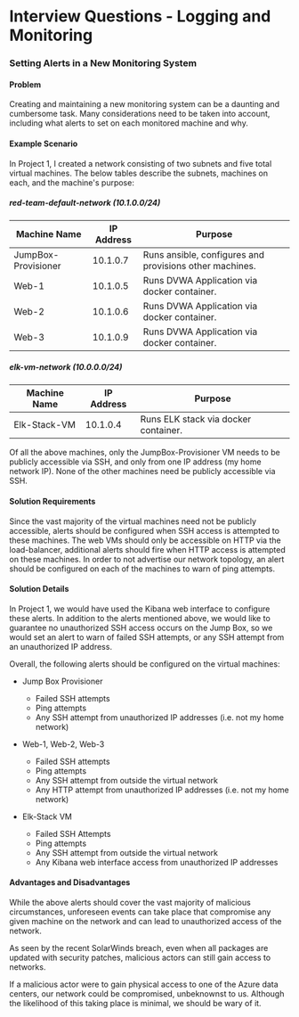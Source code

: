 # Interview Questions - Logging and Monitoring

### Setting Alerts in a New Monitoring System

#### Problem

Creating and maintaining a new monitoring system can be a daunting and
cumbersome task. Many considerations need to be taken into account, including
what alerts to set on each monitored machine and why.

#### Example Scenario

In Project 1, I created a network consisting of two subnets and five total
virtual machines. The below tables describe the subnets, machines on each, and
the machine's purpose:

##### red-team-default-network (10.1.0.0/24)

| Machine Name        | IP Address | Purpose                                                |
| ------------------- | ---------- | ------------------------------------------------------ |
| JumpBox-Provisioner | 10.1.0.7   | Runs ansible, configures and provisions other machines.|
| Web-1               | 10.1.0.5   | Runs DVWA Application via docker container.            |
| Web-2               | 10.1.0.6   | Runs DVWA Application via docker container.            |
| Web-3               | 10.1.0.9   | Runs DVWA Application via docker container.            |

##### elk-vm-network (10.0.0.0/24)

| Machine Name        | IP Address | Purpose                              |
| ------------------- | ---------- | -------------------------------------|
| Elk-Stack-VM        | 10.1.0.4   | Runs ELK stack via docker container. |

Of all the above machines, only the JumpBox-Provisioner VM needs to be publicly
accessible via SSH, and only from one IP address (my home network IP). None of
the other machines need be publicly accessible via SSH.

#### Solution Requirements

Since the vast majority of the virtual machines need not be publicly accessible,
alerts should be configured when SSH access is attempted to these machines.  The
web VMs should only be accessible on HTTP via the load-balancer, additional
alerts should fire when HTTP access is attempted on these machines. In order to
not advertise our network topology, an alert should be configured on each of the
machines to warn of ping attempts.

#### Solution Details

In Project 1, we would have used the Kibana web interface to configure these
alerts. In addition to the alerts mentioned above, we would like to guarantee no
unauthorized SSH access occurs on the Jump Box, so we would set an alert to warn
of failed SSH attempts, or any SSH attempt from an unauthorized IP address.

Overall, the following alerts should be configured on the virtual machines:

* Jump Box Provisioner
  * Failed SSH attempts
  * Ping attempts
  * Any SSH attempt from unauthorized IP addresses (i.e. not my home network)

* Web-1, Web-2, Web-3
  * Failed SSH attempts
  * Ping attempts
  * Any SSH attempt from outside the virtual network
  * Any HTTP attempt from unauthorized IP addresses (i.e. not my home network)

* Elk-Stack VM
  * Failed SSH Attempts
  * Ping attempts
  * Any SSH attempt from outside the virtual network
  * Any Kibana web interface access from unauthorized IP addresses

#### Advantages and Disadvantages

While the above alerts should cover the vast majority of malicious
circumstances, unforeseen events can take place that compromise any given
machine on the network and can lead to unauthorized access of the network.

As seen by the recent SolarWinds breach, even when all packages are updated with
security patches, malicious actors can still gain access to networks.

If a malicious actor were to gain physical access to one of the Azure data
centers, our network could be compromised, unbeknownst to us. Although the
likelihood of this taking place is minimal, we should be wary of it.
